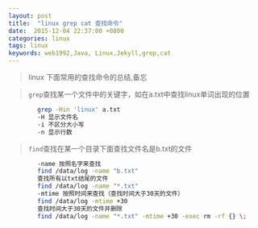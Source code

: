 ```yaml
---
layout: post
title:  "linux grep cat 查找命令"
date:  2015-12-04 22:37:00 +0800
categories: linux
tags: linux
keywords: web1992,Java, Linux,Jekyll,grep,cat
---
```



> linux 下面常用的查找命令的总结,备忘
> 

<!--more-->

> `grep`查找某一个文件中的关键字，如在a.txt中查找linux单词出现的位置

```sh
      	grep -Hin 'linux' a.txt
      	-H 显示文件名
      	-i 不区分大小写
      	-n 显示行数
```


> `find`查找在某一个目录下面查找文件名是b.txt的文件

```sh
      	-name 按照名字来查找
      	find /data/log -name "b.txt"
      	查找所有以txt结尾的文件
      	find /data/log -name "*.txt" 
      	-mtime 按照时间来查找（查找时间大于30天的文件）
      	find /data/log -mtime +30
      	查找时间大于30天的文件并删除
      	find /data/log -name "*.txt" -mtime +30 -exec rm -rf {} \;
```
